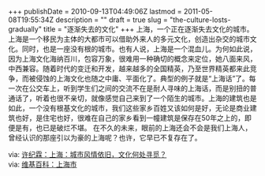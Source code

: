 +++
publishDate = 2010-09-13T04:49:06Z
lastmod = 2011-05-08T19:55:34Z
description = ""
draft = true
slug = "the-culture-losts-gradually"
title = "逐渐失去的文化"
+++
上海，一个正在逐渐失去文化的城市。<br>
上海是一个移民为主体的大都市可以借助外来人的多元文化，创造出杂交的城市文化。同时，也是一座没有根的城市。也有人说，上海是一个混血儿。为何如此说，因为上海文化海纳百川，包容万象，很难用一种确切的概念来定位，她八面来风，中西兼容。随着时代的变迁和开发，越来越多的全国精英，乃至世界精英都来此竞争，而被侵蚀的上海文化也随之中庸、平面化了。典型的例子就是“上海话”了。每一次在公交车上，听到学生们之间的交流不在是耐人寻味的上海话，而是别扭的普通话了，听着也很不亲切，就像感觉自己来到了一个陌生的城市。上海的建筑也是如此，一个没有根基文化的城市，我们这些家乡百姓又该如何是好，无论是商业建筑也好，是住宅也好，很难在自己的家乡看到一幢建筑是保存在50年之上的，即便是有，也已是破烂不堪。
在不久的未来，眼前的上海还会不会是我们上海人，曾经认识的那座引以为豪的上海呢？也许，它早已不复存在了。

via: <a target="_blank" href="http://new.21ccom.net/articles/sxpl/pl/article_201005058936.html">许纪霖：上海：城市风情依旧，文化何处寻觅？ </a><br>
via: <a target="_blank" href="http://wuu.wikipedia.org/wiki/%E4%B8%8A%E6%B5%B7">维基百科：上海市</a>